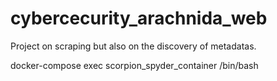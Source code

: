 # cybercecurity_arachnida_web
Project on scraping but also on the discovery of metadatas.


docker-compose exec scorpion_spyder_container /bin/bash
